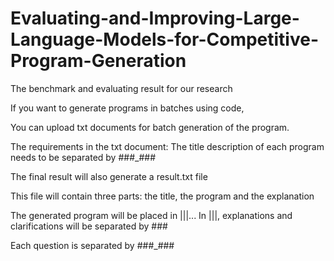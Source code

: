 # Evaluating-and-Improving-Large-Language-Models-for-Competitive-Program-Generation
The benchmark and evaluating result for our research





If you want to generate programs in batches using code, 


You can upload txt documents for batch generation of the program.

The requirements in the txt document: The title description of each program needs to be separated by ###_###



The final result will also generate a result.txt file

This file will contain three parts: the title, the program and the explanation

The generated program will be placed in |||... In |||, explanations and clarifications will be separated by ###

Each question is separated by ###_###
